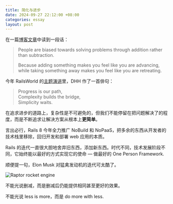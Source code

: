 ```yaml
---
title: 简化与进步
date: 2024-09-27 22:12:00 +08:00
categories: essay
layout: post
---
```

在一篇[博客文章](https://collabfund.com/blog/take-something-away/)中读到一段话：

> People are biased towards solving problems through addition rather than subtraction.
> 
> Because adding something makes you feel like you are advancing, while taking something away makes you feel like you are retreating. 

今年 RailsWorld 的[主题演讲](https://www.youtube.com/watch?v=-cEn_83zRFw)里，DHH 作了一首俳句：

> Progress is our path,  
> Complexity builds the bridge,  
> Simplicity waits.

在追求进步的道路上，复杂性是不可避免的，但我们不能停留在把问题解决了的程度，而是不断追求让解决方案从根本上**更简单**。

言出必行，Rails 8 今年全力推广 NoBuild 和 NoPaaS，把多余的东西从开发者的技术栈里移除，回归开发和部署 web 应用的本质。

Rails 的迭代一直很大胆地舍弃旧东西，添加新东西。时代不同，技术发展阶段不同，它始终能以最好的方式实现它的使命 — 做最好的 One Person Framework.

顺便提一句，Elon Musk 对猛禽发动机的迭代可太酷了。

![Raptor rocket engine](https://objectstorageapi.bja.sealos.run/nvkj4xo6-wangyazhou.com/blog/raptor.png)

不能光说删减，而是删减后仍能提供相同甚至更好的效果。

不能光说 less is more，而是 do more with less.

